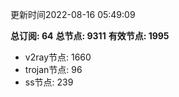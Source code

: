 更新时间2022-08-16 05:49:09

**总订阅: 64**
**总节点: 9311**
**有效节点: 1995**
- v2ray节点: 1660
- trojan节点: 96
- ss节点: 239
